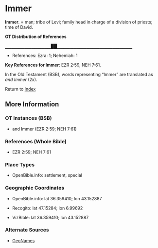 # Immer
**Immer**. 
= man; tribe of Levi; family head in charge of a division of priests; time of David. 


**OT Distribution of References**

▁▁▁▁▁▁▁▁▁▁▁▁▁▁██▁▁▁▁▁▁▁▁▁▁▁▁▁▁▁▁▁▁▁▁▁▁▁
* References: Ezra: 1; Nehemiah: 1



**Key References for Immer**: 
EZR 2:59, NEH 7:61. 


In the Old Testament (BSB), words representing “Immer” are translated as 
*and Immer* (2x). 




Return to [Index](00-Index.md)

## More Information

### OT Instances (BSB)

* and Immer (EZR 2:59; NEH 7:61)



### References (Whole Bible)

* EZR 2:59; NEH 7:61


### Place Types

* OpenBible.info: settlement, special



### Geographic Coordinates

* OpenBible.info: lat 36.359410; lon 43.152887

* Recogito: lat 47.15284; lon 6.99692

* VizBible: lat 36.359410; lon 43.152887



### Alternate Sources

* [GeoNames](http://sws.geonames.org/2658871)



